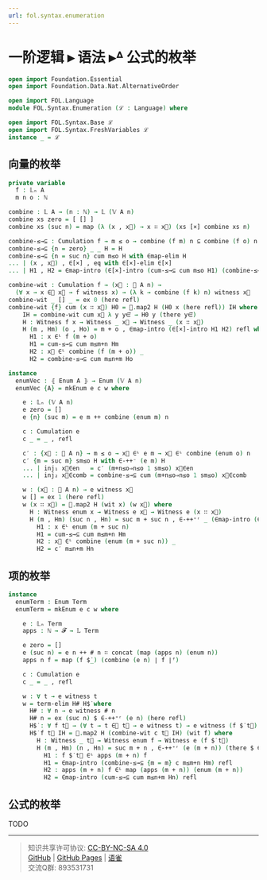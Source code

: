 ```yaml
---
url: fol.syntax.enumeration
---
```


# 一阶逻辑 ▸ 语法 ▸ᐞ 公式的枚举

```agda
open import Foundation.Essential
open import Foundation.Data.Nat.AlternativeOrder

open import FOL.Language
module FOL.Syntax.Enumeration (ℒ : Language) where

open import FOL.Syntax.Base ℒ
open import FOL.Syntax.FreshVariables ℒ
instance _ = ℒ
```

## 向量的枚举

```agda
private variable
  f : 𝕃ₙ A
  m n o : ℕ
```

```agda
combine : 𝕃 A → (n : ℕ) → 𝕃 (𝕍 A n)
combine xs zero = [ [] ]
combine xs (suc n) = map (λ (x , x⃗) → x ∷ x⃗) (xs [×] combine xs n)
```

```agda
combine-≤→⊆ : Cumulation f → m ≤ o → combine (f m) n ⊆ combine (f o) n
combine-≤→⊆ {n = zero} _ _ H = H
combine-≤→⊆ {n = suc n} cum m≤o H with ∈map-elim H
... | (x , x⃗) , ∈[×] , eq with ∈[×]-elim ∈[×]
... | H1 , H2 = ∈map-intro (∈[×]-intro (cum-≤→⊆ cum m≤o H1) (combine-≤→⊆ cum m≤o H2)) eq
```

```agda
combine-wit : Cumulation f → (x⃗ : 𝕍 A n) →
  (∀ x → x ∈⃗ x⃗ → f witness x) → (λ k → combine (f k) n) witness x⃗
combine-wit _ [] _ = ex 0 (here refl)
combine-wit {f} cum (x ∷ x⃗) H0 = 𝟙.map2 H (H0 x (here refl)) IH where
    IH = combine-wit cum x⃗ λ y y∈⃗ → H0 y (there y∈⃗)
    H : Witness f x → Witness _ x⃗ → Witness _ (x ∷ x⃗)
    H (m , Hm) (o , Ho) = m + o , ∈map-intro (∈[×]-intro H1 H2) refl where
      H1 : x ∈ᴸ f (m + o)
      H1 = cum-≤→⊆ cum m≤m+n Hm
      H2 : x⃗ ∈ᴸ combine (f (m + o)) _
      H2 = combine-≤→⊆ cum m≤n+m Ho
```

```agda
instance
  enumVec : ⦃ Enum A ⦄ → Enum (𝕍 A n)
  enumVec {A} = mkEnum e c w where
```

```agda
    e : 𝕃ₙ (𝕍 A n)
    e zero = []
    e {n} (suc m) = e m ++ combine (enum m) n
```

```agda
    c : Cumulation e
    c _ = _ , refl
```

```agda
    c′ : {x⃗ : 𝕍 A n} → m ≤ o → x⃗ ∈ᴸ e m → x⃗ ∈ᴸ combine (enum o) n
    c′ {m = suc m} sm≤o H with ∈-++⁻ (e m) H
    ... | inj₁ x⃗∈en   = c′ (m+n≤o⇒n≤o 1 sm≤o) x⃗∈en
    ... | inj₂ x⃗∈comb = combine-≤→⊆ cum (m+n≤o⇒n≤o 1 sm≤o) x⃗∈comb
```

```agda
    w : (x⃗ : 𝕍 A n) → e witness x⃗
    w [] = ex 1 (here refl)
    w (x ∷ x⃗) = 𝟙.map2 H (wit x) (w x⃗) where
      H : Witness enum x → Witness e x⃗ → Witness e (x ∷ x⃗)
      H (m , Hm) (suc n , Hn) = suc m + suc n , ∈-++⁺ʳ _ (∈map-intro (∈[×]-intro H1 H2) refl) where
        H1 : x ∈ᴸ enum (m + suc n)
        H1 = cum-≤→⊆ cum m≤m+n Hm
        H2 : x⃗ ∈ᴸ combine (enum (m + suc n)) _
        H2 = c′ m≤n+m Hn
```

## 项的枚举

```agda
instance
  enumTerm : Enum Term
  enumTerm = mkEnum e c w where
```

```agda
    e : 𝕃ₙ Term
    apps : ℕ → 𝓕 → 𝕃 Term

    e zero = []
    e (suc n) = e n ++ # n ∷ concat (map (apps n) (enum n))
    apps n f = map (f $̇_) (combine (e n) ∣ f ∣ᶠ)
```

```agda
    c : Cumulation e
    c _ = _ , refl
```

```agda
    w : ∀ t → e witness t
    w = term-elim H# H$̇ where
      H# : ∀ n → e witness # n
      H# n = ex (suc n) $ ∈-++⁺ʳ (e n) (here refl)
      H$̇ : ∀ f t⃗ → (∀ t → t ∈⃗ t⃗ → e witness t) → e witness (f $̇ t⃗)
      H$̇ f t⃗ IH = 𝟙.map2 H (combine-wit c t⃗ IH) (wit f) where
        H : Witness _ t⃗ → Witness enum f → Witness e (f $̇ t⃗)
        H (m , Hm) (n , Hn) = suc m + n , ∈-++⁺ʳ (e (m + n)) (there $ ∈-concat⁺′ H1 H2) where
          H1 : f $̇ t⃗ ∈ᴸ apps (m + n) f
          H1 = ∈map-intro (combine-≤→⊆ {m = m} c m≤m+n Hm) refl
          H2 : apps (m + n) f ∈ᴸ map (apps (m + n)) (enum (m + n))
          H2 = ∈map-intro (cum-≤→⊆ cum m≤n+m Hn) refl
```

## 公式的枚举

TODO

---
> 知识共享许可协议: [CC-BY-NC-SA 4.0](https://creativecommons.org/licenses/by-nc-sa/4.0/deed.zh)  
> [GitHub](https://github.com/choukh/MetaLogic/blob/main/src/FOL/Syntax/Enumeration.lagda.md) | [GitHub Pages](https://choukh.github.io/MetaLogic/FOL.Syntax.Enumeration.html) | [语雀](https://www.yuque.com/ocau/metalogic/fol.syntax.enumeration)  
> 交流Q群: 893531731
 